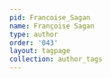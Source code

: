 ```yaml
---
pid: Francoise_Sagan
name: Françoise Sagan
type: author
order: '043'
layout: tagpage
collection: author_tags
---
```

